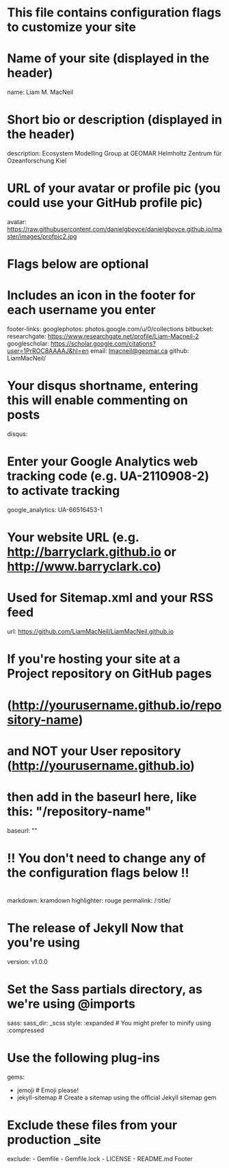 #
# This file contains configuration flags to customize your site
#

# Name of your site (displayed in the header)
name: Liam M. MacNeil

# Short bio or description (displayed in the header)
description: Ecosystem Modelling Group at GEOMAR Helmholtz Zentrum für Ozeanforschung Kiel

# URL of your avatar or profile pic (you could use your GitHub profile pic)
avatar: https://raw.githubusercontent.com/danielgboyce/danielgboyce.github.io/master/images/profpic2.jpg
# Flags below are optional
#

# Includes an icon in the footer for each username you enter
footer-links:
  googlephotos: photos.google.com/u/0/collections
  bitbucket: 
  researchgate: https://www.researchgate.net/profile/Liam-Macneil-2
  googlescholar: https://scholar.google.com/citations?user=1PrROC8AAAAJ&hl=en
  email: lmacneil@geomar.ca
  github: LiamMacNeil/



# Your disqus shortname, entering this will enable commenting on posts
disqus: 

# Enter your Google Analytics web tracking code (e.g. UA-2110908-2) to activate tracking
google_analytics: UA-66516453-1

# Your website URL (e.g. http://barryclark.github.io or http://www.barryclark.co)
# Used for Sitemap.xml and your RSS feed
url: https://github.com/LiamMacNeil/LiamMacNeil.github.io

# If you're hosting your site at a Project repository on GitHub pages 
# (http://yourusername.github.io/repository-name)
# and NOT your User repository (http://yourusername.github.io)
# then add in the baseurl here, like this: "/repository-name"
baseurl: ""

#
# !! You don't need to change any of the configuration flags below !!
#

markdown: kramdown
highlighter: rouge
permalink: /:title/

# The release of Jekyll Now that you're using
version: v1.0.0

# Set the Sass partials directory, as we're using @imports
sass:
  sass_dir: _scss
  style: :expanded # You might prefer to minify using :compressed

# Use the following plug-ins
gems:
  - jemoji # Emoji please!
  - jekyll-sitemap # Create a sitemap using the official Jekyll sitemap gem

# Exclude these files from your production _site
exclude:
    - Gemfile
    - Gemfile.lock
    - LICENSE
    - README.md
Footer

